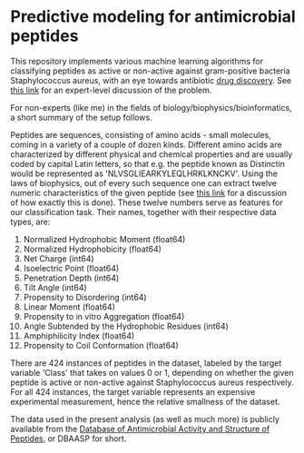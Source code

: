 # Predictive modeling for antimicrobial peptides 

This repository implements various machine learning algorithms for classifying peptides as active or non-active against gram-positive bacteria Staphylococcus aureus, with an eye towards antibiotic [drug discovery](https://en.wikipedia.org/wiki/Drug_discovery). See [this link](https://sciforum.net/paper/view/conference/6359)
for an expert-level discussion of the problem. 

For non-experts (like me) in the fields of biology/biophysics/bioinformatics, a short summary of the setup follows. 

Peptides are sequences, consisting of amino acids - small molecules, coming in a variety of a couple of dozen kinds. Different amino acids are characterized by different physical and chemical properties and are usually coded by capital Latin letters, so that e.g. the peptide known as Distinctin would be represented as 'NLVSGLIEARKYLEQLHRKLKNCKV'. Using the laws of biophysics, out of every such sequence one can extract twelve numeric characteristics of the given peptide (see [this link](https://pubs.acs.org/doi/abs/10.1021/ci4007003) for a discussion of how exactly this is done). These twelve numbers serve as features for our classification task. Their names, together with their respective data types, are:

1. Normalized Hydrophobic Moment (float64)
1. Normalized Hydrophobicity (float64)                     
1. Net Charge (int64)                                      
1. Isoelectric Point (float64)                              
1. Penetration Depth (int64)                               
1. Tilt Angle (int64)                                         
1. Propensity to Disordering (int64)                         
1. Linear Moment (float64)                                    
1. Propensity to in vitro Aggregation (float64)               
1. Angle Subtended by the Hydrophobic Residues (int64)       
1. Amphiphilicity Index (float64)                            
1. Propensity to Coil Conformation (float64)   

There are 424 instances of peptides in the dataset, labeled by the target variable 'Class' that takes on values 0 or 1, depending on whether the given peptide is active or non-active against Staphylococcus aureus respectively. For all 424 instances, the target variable represents an expensive experimental measurement, hence the relative smallness of the dataset. 

The data used in the present analysis (as well as much more) is publicly available from the [Database of Antimicrobial Activity and Structure of Peptides](https://dbaasp.org/), or DBAASP for short.
